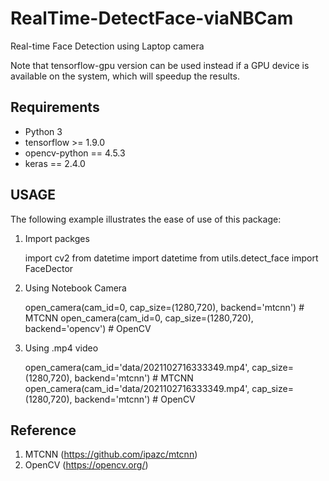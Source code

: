 # RealTime-DetectFace-viaNBCam

Real-time Face Detection using Laptop camera

Note that tensorflow-gpu version can be used instead if a GPU device is available on the system, which will speedup the results.

## Requirements

* Python 3
* tensorflow >= 1.9.0
* opencv-python == 4.5.3
* keras == 2.4.0

## USAGE

The following example illustrates the ease of use of this package:

1. Import packges

    import cv2 
    from datetime import datetime
    from utils.detect_face import FaceDector

2. Using Notebook Camera

    open_camera(cam_id=0, cap_size=(1280,720), backend='mtcnn') # MTCNN
    open_camera(cam_id=0, cap_size=(1280,720), backend='opencv') # OpenCV
    
3. Using .mp4 video   

    open_camera(cam_id='data/2021102716333349.mp4', cap_size=(1280,720), backend='mtcnn') # MTCNN
    open_camera(cam_id='data/2021102716333349.mp4', cap_size=(1280,720), backend='mtcnn') # OpenCV


## Reference

1. MTCNN (https://github.com/ipazc/mtcnn)
2. OpenCV (https://opencv.org/)
